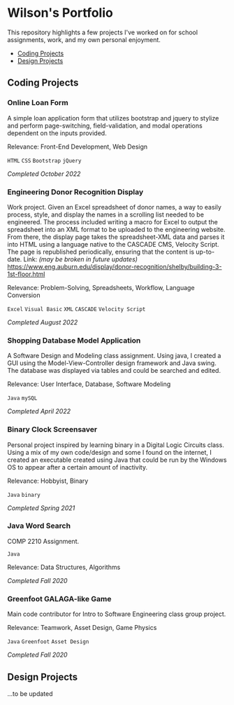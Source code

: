 # Wilson's Portfolio

This repository highlights a few projects I've worked on for school assignments, work, and my own personal enjoyment. 

* [Coding Projects](#coding-projects)
* [Design Projects](#design-projects)

## Coding Projects

### Online Loan Form

A simple loan application form that utilizes bootstrap and jquery to stylize and perform page-switching, field-validation, and modal operations dependent on the inputs provided.

Relevance: Front-End Development, Web Design

`HTML` `CSS` `Bootstrap` `jQuery`

*Completed October 2022*


### Engineering Donor Recognition Display

Work project. Given an Excel spreadsheet of donor names, a way to easily process, style, and display the names in a scrolling list needed to be engineered. The process included writing a macro for Excel to output the spreadsheet into an XML format to be uploaded to the engineering website. From there, the display page takes the spreadsheet-XML data and parses it into HTML using a language native to the CASCADE CMS, Velocity Script. The page is republished periodically, ensuring that the content is up-to-date. Link: *(may be broken in future updates)* https://www.eng.auburn.edu/display/donor-recognition/shelby/building-3-1st-floor.html

Relevance: Problem-Solving, Spreadsheets, Workflow, Language Conversion

`Excel` `Visual Basic` `XML` `CASCADE` `Velocity Script`

*Completed August 2022*


### Shopping Database Model Application

A Software Design and Modeling class assignment. Using java, I created a GUI using the Model-View-Controller design framework and Java swing. The database was displayed via tables and could be searched and edited. 

Relevance: User Interface, Database, Software Modeling

`Java` `mySQL`

*Completed April 2022*

### Binary Clock Screensaver

Personal project inspired by learning binary in a Digital Logic Circuits class. Using a mix of my own code/design and some I found on the internet, I created an executable created using Java that could be run by the Windows OS to appear after a certain amount of inactivity.

Relevance: Hobbyist, Binary

`Java` `binary`

*Completed Spring 2021*

### Java Word Search

COMP 2210 Assignment.

`Java`

Relevance: Data Structures, Algorithms

*Completed Fall 2020*

### Greenfoot GALAGA-like Game

Main code contributor for Intro to Software Engineering class group project. 

Relevance: Teamwork, Asset Design, Game Physics

`Java` `Greenfoot` `Asset Design`

*Completed Fall 2020*

## Design Projects

...to be updated
